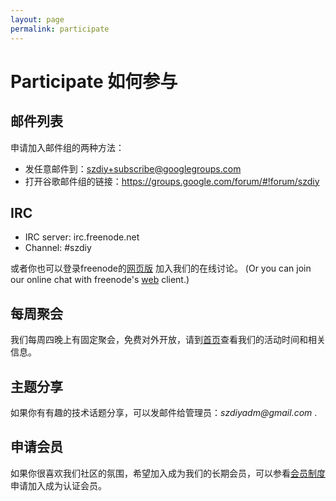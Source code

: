 ```yaml
---
layout: page
permalink: participate
---
```


# Participate 如何参与


## 邮件列表

申请加入邮件组的两种方法：

 * 发任意邮件到：szdiy+subscribe@googlegroups.com
 * 打开谷歌邮件组的链接：<https://groups.google.com/forum/#!forum/szdiy>

## IRC

 * IRC server: irc.freenode.net
 * Channel: #szdiy

或者你也可以登录freenode的[网页版](https://webchat.freenode.net/?channels=szdiy) 加入我们的在线讨论。
(Or you can join our online chat with freenode's [web](https://webchat.freenode.net/?channels=szdiy) client.)

## 每周聚会

我们每周四晚上有固定聚会，免费对外开放，请到[首页](/)查看我们的活动时间和相关信息。

## 主题分享

如果你有有趣的技术话题分享，可以发邮件给管理员：_szdiyadm@gmail.com_ .

## 申请会员

如果你很喜欢我们社区的氛围，希望加入成为我们的长期会员，可以参看[会员制度](/membership)申请加入成为认证会员。
